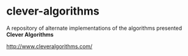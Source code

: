 # clever-algorithms


A repository of alternate implementations of the algorithms presented **Clever Algorithms**

http://www.cleveralgorithms.com/

